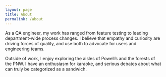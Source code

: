 ```yaml
---
layout: page
title: About
permalink: /about
---
```

<div class='add-pad'>

<p>As a QA engineer, my work has ranged from feature testing to leading department-wide process changes. I believe that empathy and curiosity are driving forces of quality, and use both to advocate for users and engineering teams.</p>

<p>Outside of work, I enjoy exploring the aisles of Powell’s and the forests of the PNW. I have an enthusiasm for karaoke, and serious debates about what can truly be categorized as a sandwich.</p>

</div>